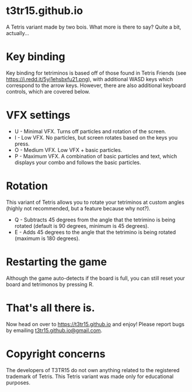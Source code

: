 # t3tr15.github.io
A Tetris variant made by two bois. What more is there to say? Quite a bit, actually...

# Key binding
Key binding for tetriminos is based off of those found in Tetris Friends (see https://i.redd.it/5yj1ehsbxfu21.png), with additional WASD keys which correspond to the arrow keys. However, there are also additional keyboard controls, which are covered below.

# VFX settings
* U - Minimal VFX. Turns off particles and rotation of the screen.
* I - Low VFX. No particles, but screen rotates based on the keys you press.
* O - Medium VFX. Low VFX + basic particles.
* P - Maximum VFX. A combination of basic particles and text, which displays your combo and follows the basic particles.

# Rotation
This variant of Tetris allows you to rotate your tetriminos at custom angles (highly not recommended, but a feature because why not?).
* Q - Subtracts 45 degrees from the angle that the tetrimino is being rotated (default is 90 degrees, minimum is 45 degrees).
* E - Adds 45 degrees to the angle that the tetrimino is being rotated (maximum is 180 degrees).

# Restarting the game
Although the game auto-detects if the board is full, you can still reset your board and tetrimonos by pressing R.

# That's all there is.
Now head on over to https://t3tr15.github.io and enjoy! Please report bugs by emailing t3tr15.github.io@gmail.com.

# Copyright concerns
The developers of T3TR15 do not own anything related to the registered trademark of Tetris. This Tetris variant was made only for educational purposes.
